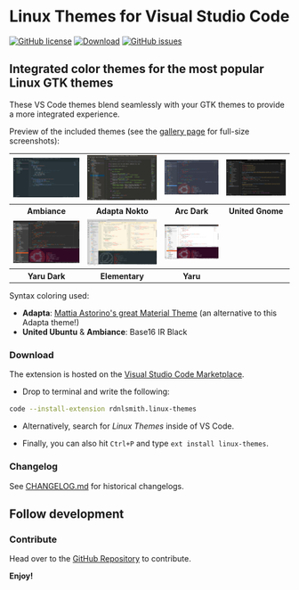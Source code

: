 # Linux Themes for Visual Studio Code

[![GitHub license](https://img.shields.io/github/license/rdnlsmith/vscode-arc-theme.svg)](https://raw.githubusercontent.com/rdnlsmith/vscode-arc-theme/master/LICENSE) [![Download](https://img.shields.io/badge/VS%20Code-v1.2.0-green.svg)](https://marketplace.visualstudio.com/items?itemName=rdnlsmith.linux-themes) [![GitHub issues](https://img.shields.io/github/issues/rdnlsmith/vscode-arc-theme.svg)](https://github.com/rdnlsmith/vscode-arc-theme/issues)
## Integrated color themes for the most popular Linux GTK themes

These VS Code themes blend seamlessly with your GTK themes to provide a more integrated experience.

Preview of the included themes (see the [gallery page](gallery.md) for full-size screenshots):

<table>
  <tr>
    <td><img alt="Adapta Nokto" src="res/adapta-nokto.png" width="200"></td>
    <td><img alt="Ambiance" src="res/ambiance.png" width="200"></td>
    <td><img alt="Arc Dark" src="res/arc-dark.png" width="200"></td>
    <td><img alt="United Ubuntu" src="res/united-gnome.png" width="200"></td>
  </tr>
  <tr>
    <th>Ambiance</th>
    <th>Adapta Nokto</th>
    <th>Arc Dark</th>
    <th>United Gnome</th>
  </tr>
  <tr>
    <td><img alt="Yaru Dark" src="res/yaru-dark.png" width="200"></td>
    <td><img alt="Elementary" src="res/elementary.png" width="200"></td>
    <td><img alt="Yaru" src="res/yaru.png" width="200"></td>
    <td></td>
  </tr>
  <tr>
    <th>Yaru Dark</th>
    <th>Elementary</th>
    <th>Yaru</th>
    <th></th>
  </tr>
</table>

Syntax coloring used:

- **Adapta**: [Mattia Astorino's great Material Theme](https://github.com/equinusocio/vsc-material-theme) (an alternative to this Adapta theme!)
- **United Ubuntu** & **Ambiance**: Base16 IR Black

### Download

The extension is hosted on the [Visual Studio Code Marketplace](https://marketplace.visualstudio.com/items?itemName=rdnlsmith.linux-themes).

* Drop to terminal and write the following:

```bash
code --install-extension rdnlsmith.linux-themes
```

* Alternatively, search for *Linux Themes* inside of VS Code.

* Finally, you can also hit ```Ctrl+P``` and type ```ext install linux-themes```.

### Changelog

See [CHANGELOG.md](./CHANGELOG.md) for historical changelogs.

## Follow development

### Contribute

Head over to the [GitHub Repository](https://github.com/rdnlsmith/vscode-arc-theme) to contribute.

**Enjoy!**
